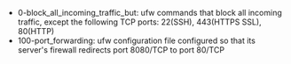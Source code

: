 - 0-block_all_incoming_traffic_but: ufw commands that block all incoming traffic, except the following TCP ports: 22(SSH), 443(HTTPS SSL), 80(HTTP)
- 100-port_forwarding: ufw configuration file configured so that its server's firewall redirects port 8080/TCP to port 80/TCP
